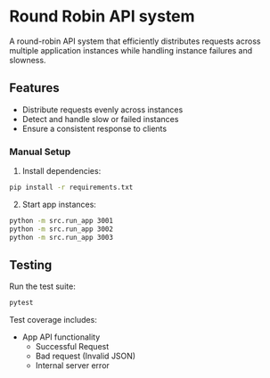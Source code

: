 # Round Robin API system

A round-robin API system that efficiently distributes requests across multiple application instances while handling instance failures and slowness.

## Features

- Distribute requests evenly across instances
- Detect and handle slow or failed instances
- Ensure a consistent response to clients

### Manual Setup

1. Install dependencies:
```bash
pip install -r requirements.txt
```

2. Start app instances:
```bash
python -m src.run_app 3001
python -m src.run_app 3002
python -m src.run_app 3003
```

## Testing

Run the test suite:

```bash
pytest
```

Test coverage includes:
- App API functionality
   - Successful Request
   - Bad request (Invalid JSON)
   - Internal server error